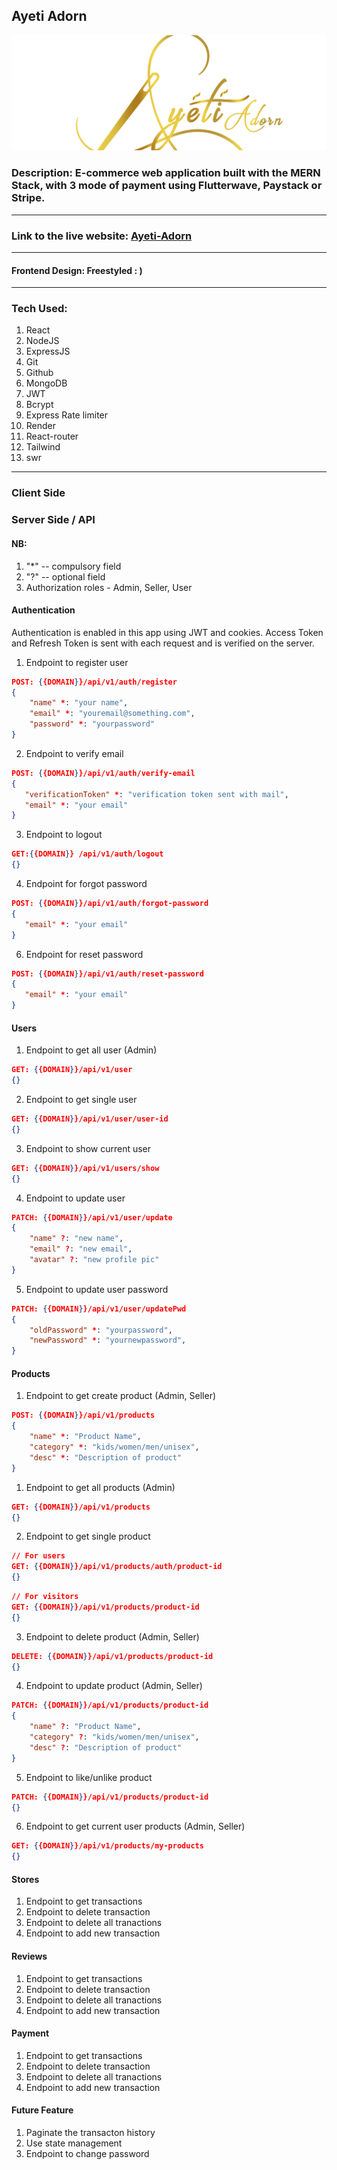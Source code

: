 ## Ayeti Adorn
![Ayeti Adorn](Ayeti.png "Ayeti Adorn")
### Description:  E-commerce web application built with the MERN Stack, with 3 mode of payment using Flutterwave, Paystack or Stripe. 
___

### Link to the live website: [Ayeti-Adorn](https://ayeti-adorn-n9i6.onrender.com/ "Ayeti Adorn live site")
___

#### Frontend Design: Freestyled : )
___

### Tech Used:
1. React
2. NodeJS
3. ExpressJS
4. Git
5. Github
6. MongoDB
7. JWT
8. Bcrypt
9. Express Rate limiter
10. Render
11. React-router
12. Tailwind
13. swr
___

### Client Side



### Server Side / API
#### NB:
1. "*" -- compulsory field
2. "?" -- optional field
3. Authorization roles - Admin, Seller, User
#### Authentication
Authentication is enabled in this app using JWT and cookies.
Access Token and Refresh Token is sent with each request and is verified on the server.

1. Endpoint to register user
```JSON
POST: {{DOMAIN}}/api/v1/auth/register
{
    "name" *: "your name",
    "email" *: "youremail@something.com",
    "password" *: "yourpassword"
}
```

2. Endpoint to verify email
```JSON
POST: {{DOMAIN}}/api/v1/auth/verify-email
{
   "verificationToken" *: "verification token sent with mail", 
   "email" *: "your email"
}
```
3. Endpoint to logout
```JSON
GET:{{DOMAIN}} /api/v1/auth/logout
{}
```
4. Endpoint for forgot password
```JSON
POST: {{DOMAIN}}/api/v1/auth/forgot-password
{
   "email" *: "your email"
}
```
6. Endpoint for reset password 
```JSON
POST: {{DOMAIN}}/api/v1/auth/reset-password
{
   "email" *: "your email"
}
```

#### Users
1. Endpoint to get all user (Admin)
```JSON
GET: {{DOMAIN}}/api/v1/user
{}
```
2. Endpoint to get single user 
```JSON
GET: {{DOMAIN}}/api/v1/user/user-id
{}
```
3. Endpoint to show current user
```JSON
GET: {{DOMAIN}}/api/v1/users/show
{}
```
4. Endpoint to update user
```JSON
PATCH: {{DOMAIN}}/api/v1/user/update
{
    "name" ?: "new name",
    "email" ?: "new email",
    "avatar" ?: "new profile pic"
}
```
5. Endpoint to update user password
```JSON
PATCH: {{DOMAIN}}/api/v1/user/updatePwd
{
    "oldPassword" *: "yourpassword",
    "newPassword" *: "yournewpassword",
}
```
#### Products
1. Endpoint to get create product (Admin, Seller) 
```JSON
POST: {{DOMAIN}}/api/v1/products
{   
    "name" *: "Product Name",    
    "category" *: "kids/women/men/unisex",   
    "desc" *: "Description of product"
}
```
1. Endpoint to get all products (Admin)
```JSON
GET: {{DOMAIN}}/api/v1/products
{}
```
2. Endpoint to get single product
```JSON
// For users
GET: {{DOMAIN}}/api/v1/products/auth/product-id
{}
```
```JSON
// For visitors
GET: {{DOMAIN}}/api/v1/products/product-id
{}
```
3. Endpoint to delete product (Admin, Seller)
```JSON
DELETE: {{DOMAIN}}/api/v1/products/product-id
{}
```
4. Endpoint to update product (Admin, Seller)
```JSON
PATCH: {{DOMAIN}}/api/v1/products/product-id
{
    "name" ?: "Product Name",    
    "category" ?: "kids/women/men/unisex",   
    "desc" ?: "Description of product"
}
```
5. Endpoint to like/unlike product
```JSON
PATCH: {{DOMAIN}}/api/v1/products/product-id
{}
```
6. Endpoint to get current user products (Admin, Seller)
```JSON
GET: {{DOMAIN}}/api/v1/products/my-products
{}
```

#### Stores
1. Endpoint to get transactions 
2. Endpoint to delete transaction
3. Endpoint to delete all tranactions
4. Endpoint to add new transaction

#### Reviews
1. Endpoint to get transactions 
2. Endpoint to delete transaction
3. Endpoint to delete all tranactions
4. Endpoint to add new transaction

#### Payment
1. Endpoint to get transactions 
2. Endpoint to delete transaction
3. Endpoint to delete all tranactions
4. Endpoint to add new transaction

#### Future Feature
1. Paginate the transacton history
2. Use state management
3. Endpoint to change password